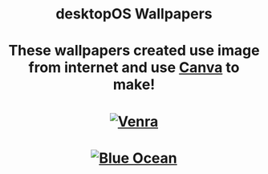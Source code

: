 <h1 align="center">desktopOS Wallpapers</h1>

<h1 align="center">These wallpapers created use image from internet and use <a href="https://www.canva.com">Canva</a> to make!</h1>

<h1 align="center">
  <a href="https://github.com/desktopOS/desktopOS-wallpapers/blob/main/venra.png?raw=true"><img src="https://github.com/desktopOS/desktopOS-wallpapers/blob/main/venra.png?raw=true" alt="Venra"></a>
</h1>

<h1 align="center">
  <a href="https://github.com/desktopOS/desktopOS-wallpapers/blob/main/Blue%20Ocean.png?raw=true"><img src="https://github.com/desktopOS/desktopOS-wallpapers/blob/main/Blue%20Ocean.png?raw=true" alt="Blue Ocean"></a>
</h1>
